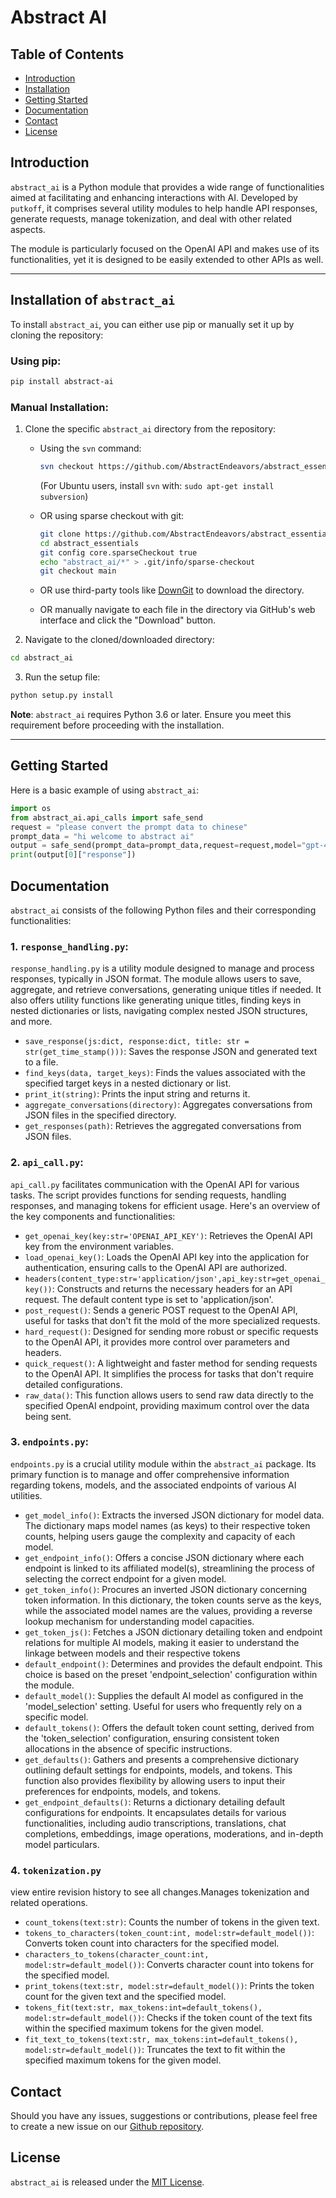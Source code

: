 # Abstract AI

## Table of Contents
- [Introduction](#Introduction)
- [Installation](#Installation)
- [Getting Started](#Getting-Started)
- [Documentation](#Documentation)
- [Contact](#Contact)
- [License](#License)

## Introduction

`abstract_ai` is a Python module that provides a wide range of functionalities aimed at facilitating and enhancing interactions with AI. Developed by `putkoff`, it comprises several utility modules to help handle API responses, generate requests, manage tokenization, and deal with other related aspects.

The module is particularly focused on the OpenAI API and makes use of its functionalities, yet it is designed to be easily extended to other APIs as well.

---

## Installation of `abstract_ai`

To install `abstract_ai`, you can either use pip or manually set it up by cloning the repository:

### Using pip:

```sh
pip install abstract-ai
```

### Manual Installation:

1. Clone the specific `abstract_ai` directory from the repository:
    - Using the `svn` command:
      ```sh
      svn checkout https://github.com/AbstractEndeavors/abstract_essentials/trunk/abstract_ai
      ```
      (For Ubuntu users, install `svn` with: `sudo apt-get install subversion`)

    - OR using sparse checkout with git:
      ```sh
      git clone https://github.com/AbstractEndeavors/abstract_essentials.git
      cd abstract_essentials
      git config core.sparseCheckout true
      echo "abstract_ai/*" > .git/info/sparse-checkout
      git checkout main
      ```

    - OR use third-party tools like [DownGit](https://minhaskamal.github.io/DownGit/#/home) to download the directory.

    - OR manually navigate to each file in the directory via GitHub's web interface and click the "Download" button.

2. Navigate to the cloned/downloaded directory:
```sh
cd abstract_ai
```

3. Run the setup file:
```sh
python setup.py install
```

**Note**: `abstract_ai` requires Python 3.6 or later. Ensure you meet this requirement before proceeding with the installation.

---

## Getting Started

Here is a basic example of using `abstract_ai`:

```python
import os
from abstract_ai.api_calls import safe_send
request = "please convert the prompt data to chinese"
prompt_data = "hi welcome to abstract ai"
output = safe_send(prompt_data=prompt_data,request=request,model="gpt-4",title="test_prompt",completion_percentage=40,additional_responses=False,directory=os.getcwd())
print(output[0]["response"])
```

## Documentation

`abstract_ai` consists of the following Python files and their corresponding functionalities:

### 1. `response_handling.py`:

`response_handling.py` is a utility module designed to manage and process responses, typically in JSON format. The module allows users to save, aggregate, and retrieve conversations, generating unique titles if needed.  It also offers utility functions like generating unique titles, finding keys in nested dictionaries or lists, navigating complex nested JSON structures, and more.

- `save_response(js:dict, response:dict, title: str = str(get_time_stamp()))`: Saves the response JSON and generated text to a file.
- `find_keys(data, target_keys)`: Finds the values associated with the specified target keys in a nested dictionary or list.
- `print_it(string)`: Prints the input string and returns it.
- `aggregate_conversations(directory)`: Aggregates conversations from JSON files in the specified directory.
- `get_responses(path)`: Retrieves the aggregated conversations from JSON files.

### 2. `api_call.py`:

`api_call.py` facilitates communication with the OpenAI API for various tasks. The script provides functions for sending requests, handling responses, and managing tokens for efficient usage. Here's an overview of the key components and functionalities:

- `get_openai_key(key:str='OPENAI_API_KEY')`: Retrieves the OpenAI API key from the environment variables.
- `load_openai_key()`: Loads the OpenAI API key into the application for authentication, ensuring calls to the OpenAI API are authorized.
- `headers(content_type:str='application/json',api_key:str=get_openai_key())`: Constructs and returns the necessary headers for an API request. The default content type is set to 'application/json'.
- `post_request()`: Sends a generic POST request to the OpenAI API, useful for tasks that don't fit the mold of the more specialized requests.
- `hard_request()`: Designed for sending more robust or specific requests to the OpenAI API, it provides more control over parameters and headers.
- `quick_request()`: A lightweight and faster method for sending requests to the OpenAI API. It simplifies the process for tasks that don't require detailed configurations.
- `raw_data()`: This function allows users to send raw data directly to the specified OpenAI endpoint, providing maximum control over the data being sent.

### 3. `endpoints.py`:

`endpoints.py` is a crucial utility module within the `abstract_ai` package. Its primary function is to manage and offer comprehensive information regarding tokens, models, and the associated endpoints of various AI utilities.

- `get_model_info()`: Extracts the inversed JSON dictionary for model data. The dictionary maps model names (as keys) to their respective token counts, helping users gauge the complexity and capacity of each model.
- `get_endpoint_info()`: Offers a concise JSON dictionary where each endpoint is linked to its affiliated model(s), streamlining the process of selecting the correct endpoint for a given model.
- `get_token_info()`: Procures an inverted JSON dictionary concerning token information. In this dictionary, the token counts serve as the keys, while the associated model names are the values, providing a reverse lookup mechanism for understanding model capacities.
- `get_token_js()`: Fetches a JSON dictionary detailing token and endpoint relations for multiple AI models, making it easier to understand the linkage between models and their respective tokens
- `default_endpoint()`: Determines and provides the default endpoint. This choice is based on the preset 'endpoint_selection' configuration within the module.
- `default_model()`: Supplies the default AI model as configured in the 'model_selection' setting. Useful for users who frequently rely on a specific model.
- `default_tokens()`: Offers the default token count setting, derived from the 'token_selection' configuration, ensuring consistent token allocations in the absence of specific instructions.
- `get_defaults()`: Gathers and presents a comprehensive dictionary outlining default settings for endpoints, models, and tokens. This function also provides flexibility by allowing users to input their preferences for endpoints, models, and tokens.
- `get_endpoint_defaults()`: Returns a dictionary detailing default configurations for endpoints. It encapsulates details for various functionalities, including audio transcriptions, translations, chat completions, embeddings, image operations, moderations, and in-depth model particulars.
### 4. `tokenization.py`

 view entire revision history to see all changes.Manages tokenization and related operations.

- `count_tokens(text:str)`: Counts the number of tokens in the given text.
- `tokens_to_characters(token_count:int, model:str=default_model())`: Converts token count into characters for the specified model.
- `characters_to_tokens(character_count:int, model:str=default_model())`: Converts character count into tokens for the specified model.
- `print_tokens(text:str, model:str=default_model())`: Prints the token count for the given text and the specified model.
- `tokens_fit(text:str, max_tokens:int=default_tokens(), model:str=default_model())`: Checks if the token count of the text fits within the specified maximum tokens for the given model.
- `fit_text_to_tokens(text:str, max_tokens:int=default_tokens(), model:str=default_model())`: Truncates the text to fit within the specified maximum tokens for the given model.

## Contact

Should you have any issues, suggestions or contributions, please feel free to create a new issue on our [Github repository](https://github.com/AbstractEndeavors/abstract_essentials/abstract_ai).

## License

`abstract_ai` is released under the [MIT License](https://opensource.org/licenses/MIT).

